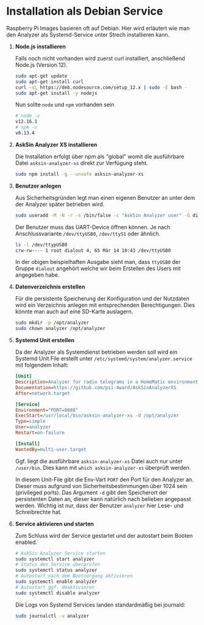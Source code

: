 # Installation als Debian Service

Raspberry Pi Images basieren oft auf Debian. Hier wird erläutert wie man den Analyzer als Systemd-Service unter Strech installieren kann.

1. **Node.js installieren**

    Falls noch nicht vorhanden wird zuerst curl installiert, anschließend Node.js (Version 12).
    
    ```bash
    sudo apt-get update
    sudo apt-get install curl
    curl -sL https://deb.nodesource.com/setup_12.x | sudo -E bash -
    sudo apt-get install -y nodejs
    ```
    
    Nun sollte `node` und `npm` vorhanden sein
    ```bash
    # node -v
    v12.16.1
    # npm -v
    v6.13.4
    ```

1. **AskSin Analyzer XS installieren**

    Die Installation erfolgt über npm als "global" womit die ausführbare Datei `asksin-analyzer-xs` direkt zur Verfügung steht.

    ```bash
    sudo npm install -g --unsafe asksin-analyzer-xs 
    ```

1. **Benutzer anlegen**

    Aus Sicherheitsgründen legt man einen eigenen Benutzer an unter dem der Analyzer später betrieben wird.

    ```bash
    sudo useradd -M -N -r -s /bin/false -c "AskSin Analyzer user" -G dialout analyzer
    ```
    
    Der Benutzer muss das UART-Device öffnen können. Je nach Anschlussvariante `/dev/ttyUSB0`, `/dev/ttyS1` oder ähnlich.
    
    ```bash
    ls -l /dev/ttypUSB0
    crw-rw---- 1 root dialout 4, 65 Mär 14 10:43 /dev/ttyUSB0
    ```
    
    In der obigen beispielhaften Ausgabe sieht man, dass `ttyUSB0` der Gruppe `dialout` angehört welche wir beim Erstellen des Users mit angegeben habe.

1. **Datenverzeichnis erstellen**

    Für die persistente Speicherung der Konfiguration und der Nutzdaten wird ein Verzeichnis anlegen mit entsprechenden Berechtigungen. Dies könnte man auch auf eine SD-Karte auslagern.
  
    ```bash
    sudo mkdir -p /opt/analyzer
    sudo chown analyzer /opt/analyzer
    ```

1. **Systemd Unit erstellen**

    Da der Analyzer als Systemdienst betrieben werden soll wird ein Systemd Unit File erstellt unter `/etc/systemd/system/analyzer.service` mit folgendem Inhalt:
    
    ```ini
    [Unit]
    Description=Analyzer for radio telegrams in a HomeMatic environment
    Documentation=https://github.com/psi-4ward/AskSinAnalyzerXS
    After=network.target
    
    [Service]
    Environment="PORT=8088"
    ExecStart=/usr/local/bin/asksin-analyzer-xs -d /opt/analyzer
    Type=simple
    User=analyzer
    Restart=on-failure
    
    [Install]
    WantedBy=multi-user.target
    ```
    
    Ggf. liegt die ausführbare `asksin-analyzer-xs` Datei auch nur unter `/user/bin`. Dies kann mit `which asksin-analyzer-xs` überprüft werden.
    
    In diesem Unit-File gibt die Env-Vart `PORT` den Port für den Analyzer an. Dieser muss aufgrund von Sicherheitsbestimmungen über 1024 sein (privileged ports). Das Argument `-d` gibt den Speicherort der persistenten Daten an, dieser kann natürlich nach belieben angepasst werden. Wichtig ist nur, dass der Benutzer `analyzer` hier Lese- und Schreibrechte hat.

1. **Service aktivieren und starten**

    Zum Schluss wird der Service gestartet und der autostart beim Booten enabled.
    
    ```bash
    # AskSin Analyzer Service starten
    sudo systemctl start analyzer 
    # Status des Service überprüfen
    sudo systemctl status analyzer
    # Autostart nach dem Bootvorgang aktivieren
    sudo systemctl enable analyzer
    # Autostart ggf. deaktivieren
    sudo systemctl disable analyzer
    ```

    Die Logs von Systemd Services landen standardmäßig bei journald:
    ```bash
    sudo journalctl -u analyzer

